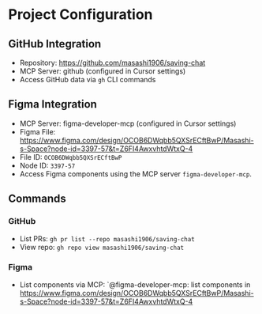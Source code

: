 # Project Configuration

## GitHub Integration
- Repository: https://github.com/masashi1906/saving-chat
- MCP Server: github (configured in Cursor settings)
- Access GitHub data via `gh` CLI commands

## Figma Integration
- MCP Server: figma-developer-mcp (configured in Cursor settings)
- Figma File: https://www.figma.com/design/OCOB6DWqbb5QXSrECftBwP/Masashi-s-Space?node-id=3397-57&t=Z6FI4AwxvhtdWtxQ-4
- File ID: `OCOB6DWqbb5QXSrECftBwP`
- Node ID: `3397-57`
- Access Figma components using the MCP server `figma-developer-mcp`.

## Commands

### GitHub
- List PRs: `gh pr list --repo masashi1906/saving-chat`
- View repo: `gh repo view masashi1906/saving-chat`

### Figma
- List components via MCP: `@figma-developer-mcp: list components in https://www.figma.com/design/OCOB6DWqbb5QXSrECftBwP/Masashi-s-Space?node-id=3397-57&t=Z6FI4AwxvhtdWtxQ-4
